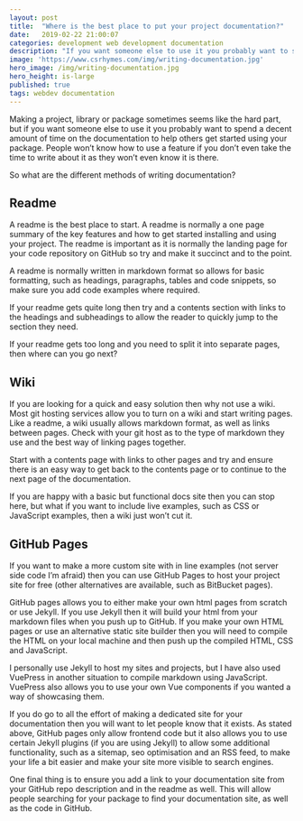```yaml
---
layout: post
title:  "Where is the best place to put your project documentation?"
date:   2019-02-22 21:00:07
categories: development web development documentation
description: "If you want someone else to use it you probably want to spend a decent amount of time on the documentation"
image: 'https://www.csrhymes.com/img/writing-documentation.jpg'
hero_image: /img/writing-documentation.jpg
hero_height: is-large
published: true
tags: webdev documentation
---
```


Making a project, library or package sometimes seems like the hard part, but if you want someone else to use it you probably want to spend a decent amount of time on the documentation to help others get started using your package. People won’t know how to use a feature if you don’t even take the time to write about it as they won’t even know it is there. 

So what are the different methods of writing documentation?

## Readme

A readme is the best place to start. A readme is normally a one page summary of the key features and how to get started installing and using your project. The readme is important as it is normally the landing page for your code repository on GitHub so try and make it succinct and to the point. 

A readme is normally written in markdown format so allows for basic formatting, such as headings, paragraphs, tables and code snippets, so make sure you add code examples where required. 

If your readme gets quite long then try and a contents section with links to the headings and subheadings to allow the reader to quickly jump to the section they need. 

If your readme gets too long and you need to split it into separate pages, then where can you go next?

## Wiki

If you are looking for a quick and easy solution then why not use a wiki. Most git hosting services allow you to turn on a wiki and start writing pages. Like a readme, a wiki usually allows markdown format, as well as links between pages. Check with your git host as to the type of markdown they use and the best way of linking pages together. 

Start with a contents page with links to other pages and try and ensure there is an easy way to get back to the contents page or to continue to the next page of the documentation. 

If you are happy with a basic but functional docs site then you can stop here, but what if you want to include live examples, such as CSS or JavaScript examples, then a wiki just won’t cut it. 

## GitHub Pages

If you want to make a more custom site with in line examples (not server side code I’m afraid) then you can use GitHub Pages to host your project site for free (other alternatives are available, such as BitBucket pages). 

GitHub pages allows you to either make your own html pages from scratch or use Jekyll. If you use Jekyll then it will build your html from your markdown files when you push up to GitHub. If you make your own HTML pages or use an alternative static site builder then you will need to compile the HTML on your local machine and then push up the compiled HTML, CSS and JavaScript. 

I personally use Jekyll to host my sites and projects, but I have also used VuePress in another situation to compile markdown using JavaScript. VuePress also allows you to use your own Vue components if you wanted a way of showcasing them. 

If you do go to all the effort of making a dedicated site for your documentation then you will want to let people know that it exists. As stated above, GitHub pages only allow frontend code but it also allows you to use certain Jekyll plugins (if you are using Jekyll) to allow some additional functionality, such as a sitemap, seo optimisation and an RSS feed, to make your life a bit easier and make your site more visible to search engines. 

One final thing is to ensure you add a link to your documentation site from your GitHub repo description and in the readme as well. This will allow people searching for your package to find your documentation site, as well as the code in GitHub. 

